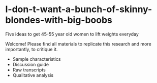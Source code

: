 # I-don-t-want-a-bunch-of-skinny-blondes-with-big-boobs
Five ideas to get 45-55 year old women to lift weights everyday

Welcome!
Please find all materials to replicate this research and more importantly,
to critique it. 

- Sample characteristics
- Discussion guide
- Raw transcripts
- Qualitative analysis